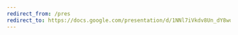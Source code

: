 ```yaml
---
redirect_from: /pres
redirect_to: https://docs.google.com/presentation/d/1NNl7iVkdv8Un_dY8woLE6jQLRRXG2oh8whkMW0LT5gc/edit?usp=sharing
---
```

